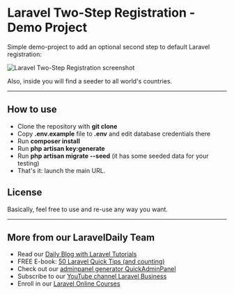 # Laravel Two-Step Registration - Demo Project

Simple demo-project to add an optional second step to default Laravel registration:

![Laravel Two-Step Registration screenshot](https://laraveldaily.com/wp-content/uploads/2019/07/Screen-Shot-2019-07-24-at-8.26.28-AM.png)

Also, inside you will find a seeder to all world's countries.

---

## How to use

- Clone the repository with __git clone__
- Copy __.env.example__ file to __.env__ and edit database credentials there
- Run __composer install__
- Run __php artisan key:generate__
- Run __php artisan migrate --seed__ (it has some seeded data for your testing)
- That's it: launch the main URL. 

## License

Basically, feel free to use and re-use any way you want.

---

## More from our LaravelDaily Team

- Read our [Daily Blog with Laravel Tutorials](https://laraveldaily.com)
- FREE E-book: [50 Laravel Quick Tips (and counting)](https://laraveldaily.com/free-e-book-40-laravel-quick-tips-and-counting/)
- Check out our [adminpanel generator QuickAdminPanel](https:/2019.quickadminpanel.com) 
- Subscribe to our [YouTube channel Laravel Business](https://www.youtube.com/channel/UCTuplgOBi6tJIlesIboymGA)
- Enroll in our [Laravel Online Courses](https://laraveldaily.teachable.com/)